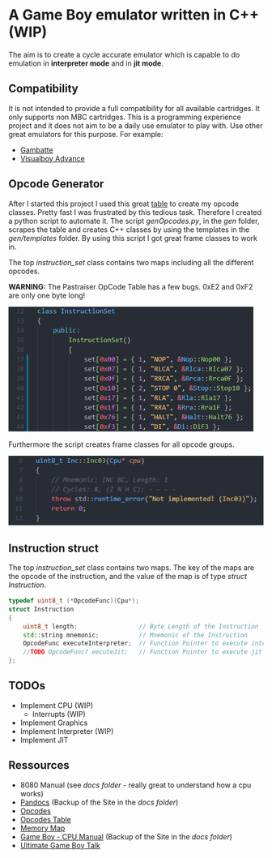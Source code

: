 # A Game Boy emulator written in C++ (WIP)

The aim is to create a cycle accurate emulator which is capable to do emulation in **interpreter mode** and in **jit mode**.

## Compatibility

It is not intended to provide a full compatibility for all available cartridges. It only supports non MBC cartridges.
This is a programming experience project and it does not aim to be a daily use emulator to play with. 
Use other great emulators for this purpose. For example:
- [Gambatte](https://github.com/sinamas/gambatte)
- [Visualboy Advance](https://github.com/visualboyadvance-m/visualboyadvance-m)

## Opcode Generator

After I started this project I used this great [table](http://www.pastraiser.com/cpu/gameboy/gameboy_opcodes.html) to create my opcode classes.
Pretty fast I was frustrated by this tedious task. Therefore I created a python script to automate it.
The script *genOpcodes.py*, in the *gen* folder, scrapes the table and creates C++ classes by using the templates in the *gen/templates* folder.
By using this script I got great frame classes to work in.

The top *instruction_set* class contains two maps including all the different opcodes.  

**WARNING:** The Pastraiser OpCode Table has a few bugs. 0xE2 and 0xF2 are only one byte long!

![instruction_set](screens/gen-instruction-set.png)

Furthermore the script creates frame classes for all opcode groups.  

![gen-group](screens/gen-group.png)

## Instruction struct

The top *instruction_set* class contains two maps. The key of the maps are the opcode of the instruction,
and the value of the map is of type *struct Instruction*.

```cpp
typedef uint8_t (*OpcodeFunc)(Cpu*);
struct Instruction
{
    uint8_t length;                 // Byte Length of the Instruction
    std::string mnemonic;           // Mnemonic of the Instruction
    OpcodeFunc executeInterpreter;  // Function Pointer to execute interpreter mode for given opcode
    //TODO OpcodeFunc? eecuteJit;   // Function Pointer to execute jit mode for given opcode
};
```

## TODOs
- Implement CPU         (WIP)
    - Interrupts        (WIP)
- Implement Graphics    
- Implement Interpreter (WIP)
- Implement JIT

## Ressources

- 8080 Manual (see *docs folder* - really great to understand how a cpu works)
- [Pandocs](http://bgb.bircd.org/pandocs.htm) (Backup of the Site in the *docs folder*)
- [Opcodes](http://www.devrs.com/gb/files/opcodes.html)
- [Opcodes Table](http://www.pastraiser.com/cpu/gameboy/gameboy_opcodes.html)
- [Memory Map](http://gameboy.mongenel.com/dmg/asmmemmap.html)
- [Game Boy - CPU Manual](https://realboyemulator.files.wordpress.com/2013/01/gbcpuman.pdf) (Backup of the Site in the *docs folder*)
- [Ultimate Game Boy Talk](https://www.youtube.com/watch?v=HyzD8pNlpwI)